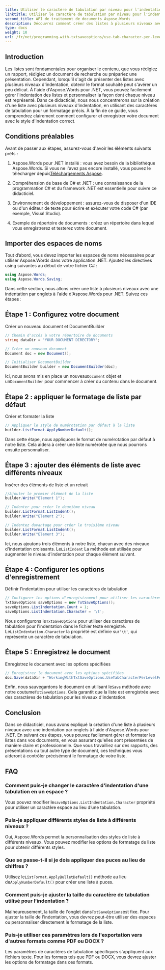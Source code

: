```yaml
---
title: Utiliser le caractère de tabulation par niveau pour l'indentation de la liste
linktitle: Utiliser le caractère de tabulation par niveau pour l'indentation de la liste
second_title: API de traitement de documents Aspose.Words
description: Découvrez comment créer des listes à plusieurs niveaux avec une indentation par onglets à l'aide d'Aspose.Words pour .NET. Suivez ce guide pour un formatage de liste précis dans vos documents.
type: docs
weight: 10
url: /fr/net/programming-with-txtsaveoptions/use-tab-character-per-level-for-list-indentation/
---
```

## Introduction

Les listes sont fondamentales pour organiser le contenu, que vous rédigiez un rapport, rédigiez un document de recherche ou prépariez une présentation. Cependant, lorsqu'il s'agit de présenter des listes avec plusieurs niveaux d'indentation, obtenir le format souhaité peut s'avérer un peu délicat. À l'aide d'Aspose.Words pour .NET, vous pouvez facilement gérer l'indentation des listes et personnaliser la façon dont chaque niveau est représenté. Dans ce didacticiel, nous nous concentrerons sur la création d'une liste avec plusieurs niveaux d'indentation, en utilisant des caractères de tabulation pour un formatage précis. À la fin de ce guide, vous comprendrez clairement comment configurer et enregistrer votre document avec le style d'indentation correct.

## Conditions préalables

Avant de passer aux étapes, assurez-vous d'avoir les éléments suivants prêts :

1.  Aspose.Words pour .NET installé : vous avez besoin de la bibliothèque Aspose.Words. Si vous ne l'avez pas encore installé, vous pouvez le télécharger depuis[Téléchargements Aspose](https://releases.aspose.com/words/net/).

2. Compréhension de base de C# et .NET : une connaissance de la programmation C# et du framework .NET est essentielle pour suivre ce didacticiel.

3. Environnement de développement : assurez-vous de disposer d'un IDE ou d'un éditeur de texte pour écrire et exécuter votre code C# (par exemple, Visual Studio).

4. Exemple de répertoire de documents : créez un répertoire dans lequel vous enregistrerez et testerez votre document. 

## Importer des espaces de noms

Tout d’abord, vous devez importer les espaces de noms nécessaires pour utiliser Aspose.Words dans votre application .NET. Ajoutez les directives using suivantes au début de votre fichier C# :

```csharp
using Aspose.Words;
using Aspose.Words.Saving;
```

Dans cette section, nous allons créer une liste à plusieurs niveaux avec une indentation par onglets à l'aide d'Aspose.Words pour .NET. Suivez ces étapes :

## Étape 1 : Configurez votre document

Créer un nouveau document et DocumentBuilder

```csharp
// Chemin d'accès à votre répertoire de documents
string dataDir = "YOUR DOCUMENT DIRECTORY";

// Créer un nouveau document
Document doc = new Document();

// Initialiser DocumentBuilder
DocumentBuilder builder = new DocumentBuilder(doc);
```

 Ici, nous avons mis en place un nouveau`Document` objet et un`DocumentBuilder` pour commencer à créer du contenu dans le document.

## Étape 2 : appliquer le formatage de liste par défaut

Créer et formater la liste

```csharp
// Appliquer le style de numérotation par défaut à la liste
builder.ListFormat.ApplyNumberDefault();
```

Dans cette étape, nous appliquons le format de numérotation par défaut à notre liste. Cela aidera à créer une liste numérotée que nous pourrons ensuite personnaliser.

## Étape 3 : ajouter des éléments de liste avec différents niveaux

Insérer des éléments de liste et un retrait

```csharp
//Ajouter le premier élément de la liste
builder.Write("Element 1");

// Indenter pour créer le deuxième niveau
builder.ListFormat.ListIndent();
builder.Write("Element 2");

// Indentez davantage pour créer le troisième niveau
builder.ListFormat.ListIndent();
builder.Write("Element 3");
```

 Ici, nous ajoutons trois éléments à notre liste, chacun avec des niveaux d'indentation croissants. Le`ListIndent` La méthode est utilisée pour augmenter le niveau d’indentation pour chaque élément suivant.

## Étape 4 : Configurer les options d'enregistrement

Définir l'indentation pour utiliser les caractères de tabulation

```csharp
// Configurer les options d'enregistrement pour utiliser les caractères de tabulation pour l'indentation
TxtSaveOptions saveOptions = new TxtSaveOptions();
saveOptions.ListIndentation.Count = 1;
saveOptions.ListIndentation.Character = '\t';
```

 Nous configurons le`TxtSaveOptions` pour utiliser des caractères de tabulation pour l'indentation dans le fichier texte enregistré. Le`ListIndentation.Character` la propriété est définie sur`'\t'`, qui représente un caractère de tabulation.

## Étape 5 : Enregistrez le document

Enregistrez le document avec les options spécifiées

```csharp
// Enregistrez le document avec les options spécifiées
doc.Save(dataDir + "WorkingWithTxtSaveOptions.UseTabCharacterPerLevelForListIndentation.txt", saveOptions);
```

 Enfin, nous sauvegardons le document en utilisant le`Save` méthode avec notre coutume`TxtSaveOptions`. Cela garantit que la liste est enregistrée avec des caractères de tabulation pour les niveaux d'indentation.

## Conclusion

Dans ce didacticiel, nous avons expliqué la création d'une liste à plusieurs niveaux avec une indentation par onglets à l'aide d'Aspose.Words pour .NET. En suivant ces étapes, vous pouvez facilement gérer et formater les listes dans vos documents, en vous assurant qu'elles sont présentées de manière claire et professionnelle. Que vous travailliez sur des rapports, des présentations ou tout autre type de document, ces techniques vous aideront à contrôler précisément le formatage de votre liste.

## FAQ

### Comment puis-je changer le caractère d'indentation d'une tabulation en un espace ?
 Vous pouvez modifier le`saveOptions.ListIndentation.Character` propriété pour utiliser un caractère espace au lieu d’une tabulation.

### Puis-je appliquer différents styles de liste à différents niveaux ?
Oui, Aspose.Words permet la personnalisation des styles de liste à différents niveaux. Vous pouvez modifier les options de formatage de liste pour obtenir différents styles.

### Que se passe-t-il si je dois appliquer des puces au lieu de chiffres ?
 Utilisez le`ListFormat.ApplyBulletDefault()` méthode au lieu de`ApplyNumberDefault()` pour créer une liste à puces.

### Comment puis-je ajuster la taille du caractère de tabulation utilisé pour l’indentation ?
 Malheureusement, la taille de l'onglet dans`TxtSaveOptions`est fixe. Pour ajuster la taille de l'indentation, vous devrez peut-être utiliser des espaces ou personnaliser directement le formatage de la liste.

### Puis-je utiliser ces paramètres lors de l'exportation vers d'autres formats comme PDF ou DOCX ?
Les paramètres de caractères de tabulation spécifiques s'appliquent aux fichiers texte. Pour les formats tels que PDF ou DOCX, vous devrez ajuster les options de formatage dans ces formats.